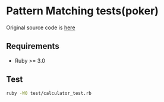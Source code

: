 # Pattern Matching tests(poker)

Original source code is [here](https://dev.to/baweaver/ruby-3-pattern-matching-applied-poker-4b9d)

## Requirements

* Ruby >= 3.0

## Test

```sh
ruby -W0 test/calculator_test.rb
```
